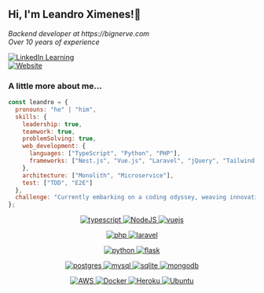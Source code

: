 <h2> Hi, I'm Leandro Ximenes!👋</h2>
<p>
 <em>
  Backend developer at https://bignerve.com</br>
  Over 10 years of experience
  </em>
</p>

<a href="https://www.linkedin.com/in/leandroximenes" target="_blank">
    <img src="https://custom-icon-badges.demolab.com/badge/leandroximenes-0A66C2?logo=linkedin-white&logoColor=fff" alt="LinkedIn Learning">
</a>
<br/>
<a href="https://leandroximenes.dev.br" target="_blank">
    <img src="https://img.shields.io/website-up-down-green-red/http/shields.io.svg" alt="Website">
</a>

### A little more about me...  

```javascript
const leandro = {
  pronouns: "he" | "him",
  skills: {
    leadership: true,
    teamwork: true,
    problemSolving: true,
    web_development: {
      languages: ["TypeScript", "Python", "PHP"],
      frameworks: ["Nest.js", "Vue.js", "Laravel", "jQuery", "Tailwind CSS"],
    },
    architecture: ["Monolith", "Microservice"],
    test: ["TDD", "E2E"]
  },
  challenge: "Currently embarking on a coding odyssey, weaving innovation and precision into every line of code. 🚀",
};
```

<p align="center">
  <a href="https://www.typescriptlang.org/" target="_blank">
    <img
      src="https://img.shields.io/badge/TypeScript-3178C6?style=for-the-badge&logo=typescript&logoColor=fff"
      alt="typescript"
    />
  </a>
  <a href="https://nodejs.org" target="_blank">
    <img
      src="https://img.shields.io/badge/Node.js-6DA55F?style=for-the-badge&logo=node.js&logoColor=white"
      alt="NodeJS"
    />
  </a>
  <a href="https://vuejs.org/" target="_blank">
    <img
      src="https://img.shields.io/badge/Vue%20js-35495E?style=for-the-badge&logo=vuedotjs&logoColor=4FC08D"
      alt="vuejs"
    />
  </a>
</p>
<p align="center">
  <a href="https://www.php.net/" target="_blank">
    <img
      src="https://img.shields.io/badge/PHP-777BB4?style=for-the-badge&logo=php&logoColor=white"
      alt="php"
    />
  </a>
  <a href="https://laravel.com/" target="_blank">
    <img
      src="https://img.shields.io/badge/Laravel-FF2D20?style=for-the-badge&logo=laravel&logoColor=white"
      alt="laravel"
    />
  </a>
</p>
<p align="center">
  <a href="https://www.python.org/" target="_blank">
    <img
      src="https://img.shields.io/badge/Python-FFD43B?style=for-the-badge&logo=python&logoColor=blue"
      alt="python"
    />
  </a>
  <a href="https://flask.palletsprojects.com/en/3.0.x/" target="_blank">
    <img
      src="https://img.shields.io/badge/Flask-000000?style=for-the-badge&logo=flask&logoColor=white"
      alt="flask"
    />
  </a>
</p>
<p align="center">
  <a href="https://www.postgresql.org/" target="_blank">
    <img
      src="https://img.shields.io/badge/PostgreSQL-316192?style=for-the-badge&logo=postgresql&logoColor=white"
      alt="postgres"
    />
  </a>
  <a href="https://www.mysql.com/" target="_blank">
    <img
      src="https://img.shields.io/badge/MySQL-005C84?style=for-the-badge&logo=mysql&logoColor=white"
      alt="mysql"
    />
  </a>
  <a href="https://www.sqlite.org/index.html" target="_blank">
    <img
      src="https://img.shields.io/badge/Sqlite-003B57?style=for-the-badge&logo=sqlite&logoColor=white"
      alt="sqlite"
    />
  </a>
  <a href="https://www.mongodb.com" target="_blank">
    <img
      src="https://img.shields.io/badge/MongoDB-47A248?style=for-the-badge&logo=mongodb&logoColor=white"
      alt="mongodb"
    />
  </a>
</p>
<p align="center">
  <a href="https://aws.amazon.com/" target="_blank">
      <img 
       src="https://img.shields.io/badge/AWS-%23FF9900?style=for-the-badge&logo=amazon-web-services&logoColor=white" 
       alt="AWS">
  </a>
  <a href="https://www.docker.com" target="_blank">
    <img
      src="https://img.shields.io/badge/Docker-2CA5E0?style=for-the-badge&logo=docker&logoColor=white"
      alt="Docker"
    />
  </a>
  <a href="https://www.heroku.com/" target="_blank">
    <img
      src="https://img.shields.io/badge/Heroku-430098?style=for-the-badge&logo=heroku&logoColor=white"
      alt="Heroku"
    />
  </a>
  <a href="https://ubuntu.com/" target="_blank">
    <img
      src="https://img.shields.io/badge/Ubuntu-E95420?style=for-the-badge&logo=ubuntu&logoColor=white"
      alt="Ubuntu"
    />
  </a>
</p>

